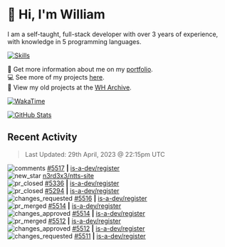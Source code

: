 # 👋 Hi, I'm William
I am a self-taught, full-stack developer with over 3 years of experience, with knowledge in 5 programming languages.

[![Skills](https://skillicons.dev/icons?i=css,cloudflare,discord,bots,docker,express,firebase,git,github,githubactions,html,js,linux,md,mongodb,netlify,nodejs,py,replit,tailwind,ts,vercel,vscode,wordpress,workers)](https://wdh.gg/dev)

🧑 Get more information about me on my [portfolio](https://wdh.gg/dev).
<br>
💻 See more of my projects [here](https://wdh.gg/github-org).
<br>
📁 View my old projects at the [WH Archive](https://wdh.gg/archive).

[![WakaTime](https://wakatime.com/badge/user/817e29c1-e1ac-4adc-936b-37bfa447c165.svg?style=for-the-badge)](https://wdh.gg/wakatime)

[![GitHub Stats](https://github-readme-stats.vercel.app/api?username=williamdavidharrison&theme=algolia&show_icons=true&border_radius=8&count_private=true&include_all_commits=true)](https://wdh.gg/github)

## Recent Activity
<!--RECENT_ACTIVITY:last_update-->
> Last Updated: 29th April, 2023 @ 22:15pm UTC
<!--RECENT_ACTIVITY:last_update_end-->

<!--RECENT_ACTIVITY:start-->
![comments](https://cdn.jsdelivr.net/gh/Readme-Workflows/Readme-Icons@main/icons/octicons/Comment.svg) [#5517](https://github.com/is-a-dev/register/issues/5517#issuecomment-1528769472) **|** [is-a-dev/register](https://github.com/is-a-dev/register)<br>
![new_star](https://cdn.jsdelivr.net/gh/Readme-Workflows/Readme-Icons@main/icons/octicons/StarredRepositoryYellow.svg) [n3rd3x3/ntts-site](https://github.com/n3rd3x3/ntts-site)<br>
![pr_closed](https://cdn.jsdelivr.net/gh/Readme-Workflows/Readme-Icons@main/icons/octicons/PullRequestClosed.svg) [#5336](https://github.com/is-a-dev/register/pull/5336) **|** [is-a-dev/register](https://github.com/is-a-dev/register)<br>
![pr_closed](https://cdn.jsdelivr.net/gh/Readme-Workflows/Readme-Icons@main/icons/octicons/PullRequestClosed.svg) [#5294](https://github.com/is-a-dev/register/pull/5294) **|** [is-a-dev/register](https://github.com/is-a-dev/register)<br>
![changes_requested](https://cdn.jsdelivr.net/gh/Readme-Workflows/Readme-Icons@main/icons/octicons/RequestedChanges.svg) [#5516](https://github.com/is-a-dev/register/pull/5516#pullrequestreview-1406804652) **|** [is-a-dev/register](https://github.com/is-a-dev/register)<br>
![pr_merged](https://cdn.jsdelivr.net/gh/Readme-Workflows/Readme-Icons@main/icons/octicons/PullRequestMerged.svg) [#5514](https://github.com/is-a-dev/register/pull/5514) **|** [is-a-dev/register](https://github.com/is-a-dev/register)<br>
![changes_approved](https://cdn.jsdelivr.net/gh/Readme-Workflows/Readme-Icons@main/icons/octicons/ApprovedChanges.svg) [#5514](https://github.com/is-a-dev/register/pull/5514#pullrequestreview-1406804541) **|** [is-a-dev/register](https://github.com/is-a-dev/register)<br>
![pr_merged](https://cdn.jsdelivr.net/gh/Readme-Workflows/Readme-Icons@main/icons/octicons/PullRequestMerged.svg) [#5512](https://github.com/is-a-dev/register/pull/5512) **|** [is-a-dev/register](https://github.com/is-a-dev/register)<br>
![changes_approved](https://cdn.jsdelivr.net/gh/Readme-Workflows/Readme-Icons@main/icons/octicons/ApprovedChanges.svg) [#5512](https://github.com/is-a-dev/register/pull/5512#pullrequestreview-1406804414) **|** [is-a-dev/register](https://github.com/is-a-dev/register)<br>
![changes_requested](https://cdn.jsdelivr.net/gh/Readme-Workflows/Readme-Icons@main/icons/octicons/RequestedChanges.svg) [#5511](https://github.com/is-a-dev/register/pull/5511#pullrequestreview-1406804237) **|** [is-a-dev/register](https://github.com/is-a-dev/register)<br>
<!--RECENT_ACTIVITY:end-->
